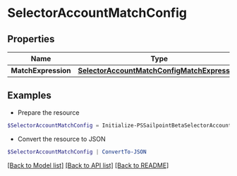 # SelectorAccountMatchConfig
## Properties

Name | Type | Description | Notes
------------ | ------------- | ------------- | -------------
**MatchExpression** | [**SelectorAccountMatchConfigMatchExpression**](SelectorAccountMatchConfigMatchExpression.md) |  | [optional] 

## Examples

- Prepare the resource
```powershell
$SelectorAccountMatchConfig = Initialize-PSSailpointBetaSelectorAccountMatchConfig  -MatchExpression null
```

- Convert the resource to JSON
```powershell
$SelectorAccountMatchConfig | ConvertTo-JSON
```

[[Back to Model list]](../README.md#documentation-for-models) [[Back to API list]](../README.md#documentation-for-api-endpoints) [[Back to README]](../README.md)

